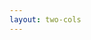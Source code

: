 ```yaml
---
layout: two-cols
---
```


<template v-slot:default>

# Relacionales (SQL)

<v-clicks>

- Los datos están organizados en entradas bidimensionales (tablas)
- En las tablas existen columnas y registros
- Una tabla no puede estar dentro de otra tabla
- Una columna puede tener sólo un tipo de dato fijo

</v-clicks>

<br>
<br>

<v-click>

| CODIGO    | NOMBRE_COMPLETO | CREDITOS |
| --------- | --------------- | -------- |
| 20171124B | Misael Abanto   | 60       |
| 20181434A | Carlos Lopez    | 45       |
| 20162434F | Italo Contreras | 30       |

</v-click>

</template>
<template v-slot:right>

# No relacionales (No-SQL)

<v-clicks>

- Los datos no están organizados en tablas
- Las colecciones son un conjunto de objetos, nodos o documentos
- Cada objeto, nodo o documento consta del nombre de una propiedad y su valor
- Un objeto, nodo o documento puede tener a su vez otro

</v-clicks>
<v-click>
<div class="h-1/2" style="overflow-y: scroll !important">

```json
{
  "codigo": "20171124B",
  "nombreCompleto": "Misael Abanto",
  "creditos": "60"
}
```
```json
{
  "codigo": "20181434A",
  "nombreCompleto": "Carlos Lopez",
  "creditos": "45"
}
```
```json
{
  "codigo": "20162434F",
  "nombreCompleto": "Italo Contreras",
  "creditos": "30"
}
```
```json
{
  "<field>": "<value>",
  "<property>": "<value>",
  "<key>": "<subdocument>",
}
```

</div>

</v-click>


</template>

